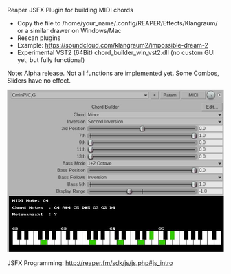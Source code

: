Reaper JSFX Plugin for building MIDI chords

- Copy the file to /home/your_name/.config/REAPER/Effects/Klangraum/ or a similar drawer on Windows/Mac
- Rescan plugins
- Example: https://soundcloud.com/klangraum2/impossible-dream-2
- Experimental VST2 (64Bit) chord_builder_win_vst2.dll (no custom GUI yet, but fully functional)
  
Note: Alpha release. Not all functions are implemented yet. Some Combos, Sliders have no effect.

![Alt-Text](chord_builder_screenshot_2.jpg)

JSFX Programming: http://reaper.fm/sdk/js/js.php#js_intro
